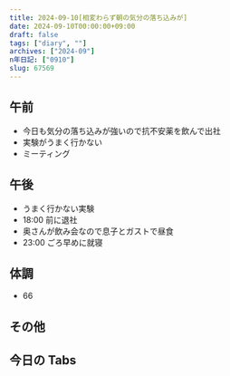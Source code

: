 ```yaml
---
title: 2024-09-10[相変わらず朝の気分の落ち込みが]
date: 2024-09-10T00:00:00+09:00
draft: false
tags: ["diary", ""]
archives: ["2024-09"]
n年日記: ["0910"]
slug: 67569
---
```


## 午前

- 今日も気分の落ち込みが強いので抗不安薬を飲んで出社
- 実験がうまく行かない
- ミーティング

## 午後

- うまく行かない実験
- 18:00 前に退社
- 奥さんが飲み会なので息子とガストで昼食
- 23:00 ごろ早めに就寝

## 体調

- 66

## その他

## 今日の Tabs
